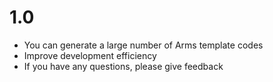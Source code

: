 # 1.0
- You can generate a large number of Arms template codes
- Improve development efficiency
- If you have any questions, please give feedback